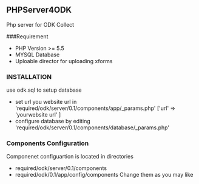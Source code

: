 ## PHPServer4ODK
Php server for ODK Collect

###Requirement

- PHP Version >= 5.5
- MYSQL Database
- Uploable director for uploading xforms

### INSTALLATION
use odk.sql to setup database
- set url you website url in 'required/odk/server/0.1/components/app/\_params.php' ['url' => 'yourwebsite url' ]
- configure database by editing 'required/odk/server/0.1/components/database/\_params.php'

### Components Configuration
Componenet configuartion is located in directories
 - required/odk/server/0.1/components
 - required/odk/0.1/app/config/components
Change them as you may like

